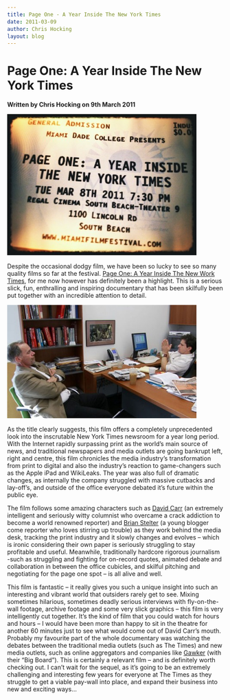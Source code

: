 ```yaml
---
title: Page One - A Year Inside The New York Times
date: 2011-03-09
author: Chris Hocking
layout: blog
---
```

# Page One: A Year Inside The New York Times

**Written by Chris Hocking on 9th March 2011**

![](/static/blog/2011-03-pageone_ticket1-441x329.jpg "pageone_ticket")

Despite the occasional dodgy film, we have been so lucky to see so many quality films so far at the festival. [Page One: A Year Inside The New Work Times](http://www.imdb.com/title/tt1787777/ "IMDB"), for me now however has definitely been a highlight. This is a serious slick, fun, enthralling and inspiring documentary that has been skilfully been put together with an incredible attention to detail.

![](/static/blog/2011-03-pageone_frame-441x264.jpg "pageone_frame")

As the title clearly suggests, this film offers a completely unprecedented look into the inscrutable New York Times newsroom for a year long period. With the Internet rapidly surpassing print as the world’s main source of news, and traditional newspapers and media outlets are going bankrupt left, right and centre, this film chronicles the media industry’s transformation from print to digital and also the industry’s reaction to game-changers such as the Apple iPad and WikiLeaks. The year was also full of dramatic changes, as internally the company struggled with massive cutbacks and lay-off’s, and outside of the office everyone debated it’s future within the public eye.

The film follows some amazing characters such as [David Carr](http://en.wikipedia.org/wiki/David_Carr_(journalist) "Wikipedia") (an extremely intelligent and seriously witty columnist who overcame a crack addiction to become a world renowned reporter) and [Brian Stelter](http://en.wikipedia.org/wiki/Brian_Stelter "Wikipedia") (a young blogger come reporter who loves stirring up trouble) as they work behind the media desk, tracking the print industry and it slowly changes and evolves – which is ironic considering their own paper is seriously struggling to stay profitable and useful. Meanwhile, traditionally hardcore rigorous journalism -such as struggling and fighting for on-record quotes, animated debate and collaboration in between the office cubicles, and skilful pitching and negotiating for the page one spot – is all alive and well.

This film is fantastic – it really gives you such a unique insight into such an interesting and vibrant world that outsiders rarely get to see. Mixing sometimes hilarious, sometimes deadly serious interviews with fly-on-the-wall footage, archive footage and some very slick graphics – this film is very intelligently cut together. It’s the kind of film that you could watch for hours and hours – I would have been more than happy to sit in the theatre for another 60 minutes just to see what would come out of David Carr’s mouth. Probably my favourite part of the whole documentary was watching the debates between the traditional media outlets (such as The Times) and new media outlets, such as online aggregators and companies like [Gawker](http://en.wikipedia.org/wiki/Gawker "Wikipedia") (with their “Big Board”). This is certainly a relevant film – and is definitely worth checking out. I can’t wait for the sequel, as it’s going to be an extremely challenging and interesting few years for everyone at The Times as they struggle to get a viable pay-wall into place, and expand their business into new and exciting ways…